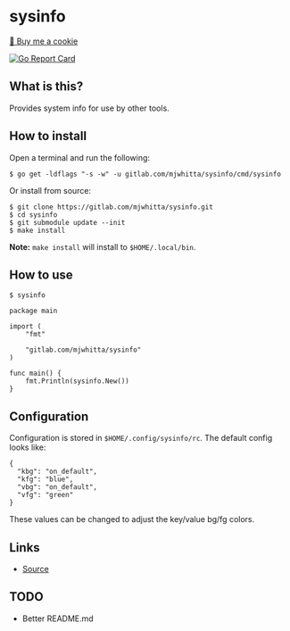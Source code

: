 # sysinfo

<a href="https://www.buymeacoffee.com/mjwhitta">🍪 Buy me a cookie</a>

[![Go Report Card](https://goreportcard.com/badge/gitlab.com/mjwhitta/sysinfo)](https://goreportcard.com/report/gitlab.com/mjwhitta/sysinfo)

## What is this?

Provides system info for use by other tools.

## How to install

Open a terminal and run the following:

```
$ go get -ldflags "-s -w" -u gitlab.com/mjwhitta/sysinfo/cmd/sysinfo
```

Or install from source:

```
$ git clone https://gitlab.com/mjwhitta/sysinfo.git
$ cd sysinfo
$ git submodule update --init
$ make install
```

**Note:** `make install` will install to `$HOME/.local/bin`.

## How to use

```
$ sysinfo
```

```
package main

import (
    "fmt"

    "gitlab.com/mjwhitta/sysinfo"
)

func main() {
	fmt.Println(sysinfo.New())
}
```

## Configuration

Configuration is stored in `$HOME/.config/sysinfo/rc`. The default
config looks like:

```
{
  "kbg": "on_default",
  "kfg": "blue",
  "vbg": "on_default",
  "vfg": "green"
}
```

These values can be changed to adjust the key/value bg/fg colors.

## Links

- [Source](https://gitlab.com/mjwhitta/sysinfo)

## TODO

- Better README.md
